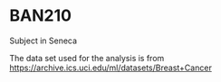 # BAN210
Subject in Seneca

The data  set used for the analysis is from https://archive.ics.uci.edu/ml/datasets/Breast+Cancer
